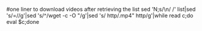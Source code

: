 #one liner to download videos after retrieving the list
sed 'N;s/\n/ /' list|sed 's/=//g'|sed 's/^/wget -c -O "/g'|sed 's/ http/.mp4" http/g'|while read c;do eval $c;done

